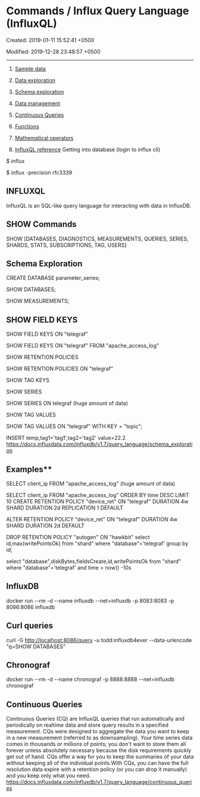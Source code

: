 # Commands / Influx Query Language (InfluxQL)

Created: 2019-01-11 15:52:41 +0500

Modified: 2019-12-28 23:48:57 +0500

---

1.  [Sample data](https://docs.influxdata.com/influxdb/v1.7/query_language/data_download/)

2.  [Data exploration](https://docs.influxdata.com/influxdb/v1.7/query_language/data_exploration/)

3.  [Schema exploration](https://docs.influxdata.com/influxdb/v1.7/query_language/schema_exploration/)

4.  [Data management](https://docs.influxdata.com/influxdb/v1.7/query_language/database_management/)

5.  [Continuous Queries](https://docs.influxdata.com/influxdb/v1.7/query_language/continuous_queries/)

6.  [Functions](https://docs.influxdata.com/influxdb/v1.7/query_language/functions/)

7.  [Mathematical operators](https://docs.influxdata.com/influxdb/v1.7/query_language/math_operators/)

8.  [InfluxQL reference](https://docs.influxdata.com/influxdb/v1.7/query_language/spec/)
Getting into database (login to influx cli)

$ influx

$ influx -precision rfc3339
## INFLUXQL

InfluxQL is an SQL-like query language for interacting with data in InfluxDB.
## SHOW Commands

SHOW [DATABASES, DIAGNOSTICS, MEASUREMENTS, QUERIES, SERIES, SHARDS, STATS, SUBSCRIPTIONS, TAG, USERS]
## Schema Exploration

CREATE DATABASE parameter_series;

SHOW DATABASES;

SHOW MEASUREMENTS;

## SHOW FIELD KEYS

SHOW FIELD KEYS ON "telegraf"

SHOW FIELD KEYS ON "telegraf" FROM "apache_access_log"

SHOW RETENTION POLICIES

SHOW RETENTION POLICIES ON "telegraf"

SHOW TAG KEYS

SHOW SERIES

SHOW SERIES ON telegraf (huge amount of data)

SHOW TAG VALUES

SHOW TAG VALUES ON "telegraf" WITH KEY = "topic";

INSERT temp,tag1='tag1',tag2='tag2' value=22.2
<https://docs.influxdata.com/influxdb/v1.7/query_language/schema_exploration>

## Examples**

SELECT client_ip FROM "apache_access_log" (huge amount of data)

SELECT client_ip FROM "apache_access_log" ORDER BY time DESC LIMIT 10
CREATE RETENTION POLICY "device_ret" ON "telegraf" DURATION 4w SHARD DURATION 2d REPLICATION 1 DEFAULT

ALTER RETENTION POLICY "device_ret" ON "telegraf" DURATION 4w SHARD DURATION 2d DEFAULT

DROP RETENTION POLICY "autogen" ON "hawkbit"
select id,max(writePointsOk) from "shard" where "database"='telegraf' group by id;

select "database",diskBytes,fieldsCreate,id,writePointsOk from "shard" where "database"='telegraf' and time > now() -10s
## InfluxDB

docker run --rm -d --name influxdb --net=influxdb -p 8083:8083 -p 8086:8086 influxdb
## Curl queries

curl -G <http://localhost:8086/query> -u todd:influxdb4ever --data-urlencode "q=SHOW DATABASES"
## Chronograf

docker run --rm -d --name chronograf -p 8888:8888 --net=influxdb chronograf
## Continuous Queries

Continuous Queries (CQ) are InfluxQL queries that run automatically and periodically on realtime data and store query results in a specified measurement.
CQs were designed to aggregate the data you want to keep in a new measurement (referred to as downsampling). Your time series data comes in thousands or millions of points; you don't want to store them all forever unless absolutely necessary because the disk requirements quickly get out of hand. CQs offer a way for you to keep the summaries of your data without keeping all of the individual points.With CQs, you can have the full resolution data expire with a retention policy (or you can drop it manually) and you keep only what you need.
<https://docs.influxdata.com/influxdb/v1.7/query_language/continuous_queries>
